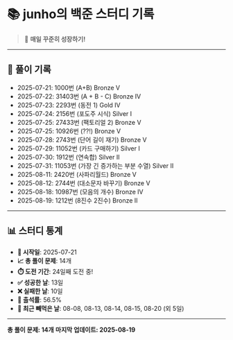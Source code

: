 # 📚 junho의 백준 스터디 기록

> 🎯 **매일 꾸준히 성장하기!**

---

## 📅 풀이 기록

- 2025-07-21: 1000번 (A+B) Bronze V
- 2025-07-22: 31403번 (A + B - C) Bronze IV
- 2025-07-23: 2293번 (동전 1) Gold IV
- 2025-07-24: 2156번 (포도주 시식) Silver I
- 2025-07-25: 27433번 (팩토리얼 2) Bronze V
- 2025-07-25: 10926번 (??!) Bronze V
- 2025-07-28: 2743번 (단어 길이 재기) Bronze V
- 2025-07-29: 11052번 (카드 구매하기) Silver I
- 2025-07-30: 1912번 (연속합) Silver II
- 2025-07-31: 11053번 (가장 긴 증가하는 부분 수열) Silver II
- 2025-08-11: 2420번 (사파리월드) Bronze V
- 2025-08-12: 2744번 (대소문자 바꾸기) Bronze V
- 2025-08-18: 10987번 (모음의 개수) Bronze IV
- 2025-08-19: 1212번 (8진수 2진수) Bronze II

---

## 📊 스터디 통계

- **📅 시작일**: 2025-07-21
- **📈 총 풀이 문제**: 14개
- **⏱️ 도전 기간**: 24일째 도전 중!
- **✅ 성공한 날**: 13일
- **❌ 실패한 날**: 10일
- **🎯 출석률**: 56.5%
- **📝 최근 빼먹은 날**: 08-08, 08-13, 08-14, 08-15, 08-20 (외 5일)

---

**총 풀이 문제: 14개**
**마지막 업데이트: 2025-08-19**
